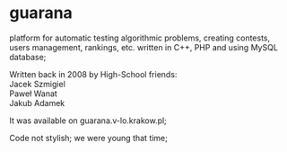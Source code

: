 # guarana
platform for automatic testing algorithmic problems, creating contests, users management, rankings, etc. written in C++, PHP and using MySQL database;

Written back in 2008 by High-School friends:<br/>
Jacek Szmigiel<br/>
Paweł Wanat<br/>
Jakub Adamek

It was available on guarana.v-lo.krakow.pl;

Code not stylish; we were young that time;
